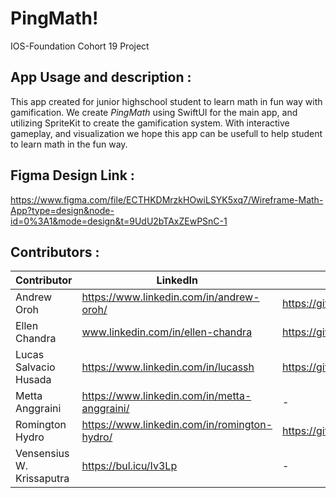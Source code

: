 # PingMath!

IOS-Foundation Cohort 19 Project

## App Usage and description :

This app created for junior highschool student to learn math in fun way with gamification.
We create _PingMath_ using SwiftUI for the main app, and utilizing SpriteKit to create the gamification system.
With interactive gameplay, and visualization we hope this app can be usefull to help student to learn math in the fun way.

## Figma Design Link :

https://www.figma.com/file/ECTHKDMrzkHOwiLSYK5xq7/Wireframe-Math-App?type=design&node-id=0%3A1&mode=design&t=9UdU2bTAxZEwPSnC-1

## Contributors :

| Contributor               | LinkedIn                                     | Github                          |
| ------------------------- | -------------------------------------------- | ------------------------------- |
| Andrew Oroh               | https://www.linkedin.com/in/andrew-oroh/     | https://github.com/Andreworoh27 |
| Ellen Chandra             | www.linkedin.com/in/ellen-chandra            | https://github.com/ellenchndr   |
| Lucas Salvacio Husada     | https://www.linkedin.com/in/lucassh          | https://github.com/Casss25      |
| Metta Anggraini           | https://www.linkedin.com/in/metta-anggraini/ | -                               |
| Romington Hydro           | https://www.linkedin.com/in/romington-hydro/ | https://github.com/ihiyy        |
| Vensensius W. Krissaputra | https://bul.icu/Iv3Lp                        | -                               |
